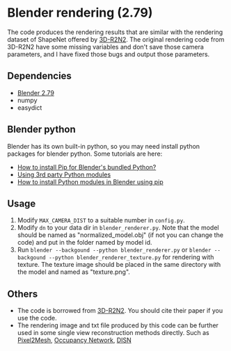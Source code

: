 # Blender rendering (2.79)
The code produces the rendering results that are similar with the rendering dataset of ShapeNet offered by [3D-R2N2](https://github.com/chrischoy/3D-R2N2). The original rendering code from 3D-R2N2 have some missing variables and don't save those camera parameters, and I have fixed those bugs and output those parameters.

## Dependencies
- [Blender 2.79](https://download.blender.org/release/Blender2.79/)
- numpy
- easydict

## Blender python
Blender has its own built-in python, so you may need install python packages for blender python. Some tutorials are here:

- [How to install Pip for Blender's bundled Python?](https://blender.stackexchange.com/questions/56011/how-to-install-pip-for-blenders-bundled-python)
- [Using 3rd party Python modules](https://blender.stackexchange.com/questions/5287/using-3rd-party-python-modules)
- [How to install Python modules in Blender using pip](http://www.codeplastic.com/2019/03/12/how-to-install-python-modules-in-blender/)

## Usage
1. Modify `MAX_CAMERA_DIST` to a suitable number in `config.py`.
2. Modify `dn` to your data dir in `blender_renderer.py`. Note that the model should be named as "normalized_model.obj" (if not you can change the code) and put in the folder named by model id.
3. Run `blender --backgound --python blender_renderer.py` or `blender --backgound --python blender_renderer_texture.py` for rendering with texture. The texture image should be placed in the same directory with the model and named as "texture.png".

## Others
- The code is borrowed from [3D-R2N2](https://github.com/chrischoy/3D-R2N2). You should cite their paper if you use the code.
- The rendering image and txt file produced by this code can be further used in some single view reconstruction methods directly. Such as [Pixel2Mesh](https://github.com/nywang16/Pixel2Mesh), [Occupancy Network](https://github.com/autonomousvision/occupancy_networks), [DISN](https://github.com/Xharlie/DISN)